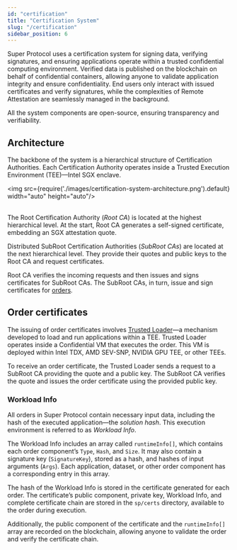 ```yaml
---
id: "certification"
title: "Certification System"
slug: "/certification"
sidebar_position: 6
---
```


Super Protocol uses a certification system for signing data, verifying signatures, and ensuring applications operate within a trusted confidential computing environment. Verified data is published on the blockchain on behalf of confidential containers, allowing anyone to validate application integrity and ensure confidentiality. End users only interact with issued certificates and verify signatures, while the complexities of Remote Attestation are seamlessly managed in the background.

All the system components are open-source, ensuring transparency and verifiability.

## Architecture

The backbone of the system is a hierarchical structure of Certification Authorities. Each Certification Authority operates inside a Trusted Execution Environment (TEE)—Intel SGX enclave.

<img src={require('./images/certification-system-architecture.png').default} width="auto" height="auto"/>
<br/>
<br/>

The Root Certification Authority (*Root CA*) is located at the highest hierarchical level. At the start, Root CA generates a self-signed certificate, embedding an SGX attestation quote.

Distributed SubRoot Certification Authorities (*SubRoot CAs*) are located at the next hierarchical level. They provide their quotes and public keys to the Root CA and request certificates.

Root CA verifies the incoming requests and then issues and signs certificates for SubRoot CAs. The SubRoot CAs, in turn, issue and sign certificates for [orders](/fundamentals/orders).

## Order certificates

The issuing of order certificates involves [Trusted Loader](/whitepaper/tee-provider/#trusted-loader-mechanism)—a mechanism developed to load and run applications within a TEE. Trusted Loader operates inside a Confidential VM that executes the order. This VM is deployed within Intel TDX, AMD SEV-SNP, NVIDIA GPU TEE, or other TEEs.

To receive an order certificate, the Trusted Loader sends a request to a SubRoot CA providing the quote and a public key. The SubRoot CA verifies the quote and issues the order certificate using the provided public key.

### Workload Info

All orders in Super Protocol contain necessary input data, including the hash of the executed application—the *solution hash*. This execution environment is referred to as *Workload Info*.

The Workload Info includes an array called `runtimeInfo[]`, which contains each order component’s `Type`, `Hash`, and `Size`. It may also contain a signature key (`SignatureKey`), stored as a hash, and hashes of input arguments (`Args`). Each application, dataset, or other order component has a corresponding entry in this array.

The hash of the Workload Info is stored in the certificate generated for each order. The certificate’s public component, private key, Workload Info, and complete certificate chain are stored in the `sp/certs` directory, available to the order during execution.

Additionally, the public component of the certificate and the `runtimeInfo[]` array are recorded on the blockchain, allowing anyone to validate the order and verify the certificate chain.